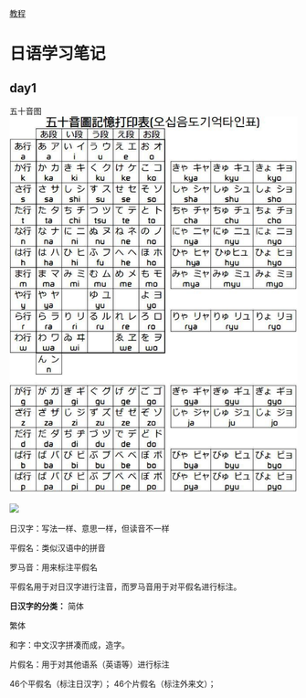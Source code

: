 [教程](https://www.bilibili.com/video/BV1vg411176y?p=2&vd_source=f0fc0819c519290af744b0a942a85c0e)

# 日语学习笔记

## day1
五十音图
![image](.attachments/bc89753754d99d6b3bb39d9860255486aeccc4d9.image)

![](https://pic4.zhimg.com/80/v2-54fd09bd05ac569efcf90fff6df2ad1b_1440w.webp)

日汉字：写法一样、意思一样，但读音不一样

平假名：类似汉语中的拼音

罗马音：用来标注平假名

平假名用于对日汉字进行注音，而罗马音用于对平假名进行标注。

**日汉字的分类：**
简体

繁体

和字：中文汉字拼凑而成，造字。

片假名：用于对其他语系（英语等）进行标注

46个平假名（标注日汉字）；
46个片假名（标注外来文）；




